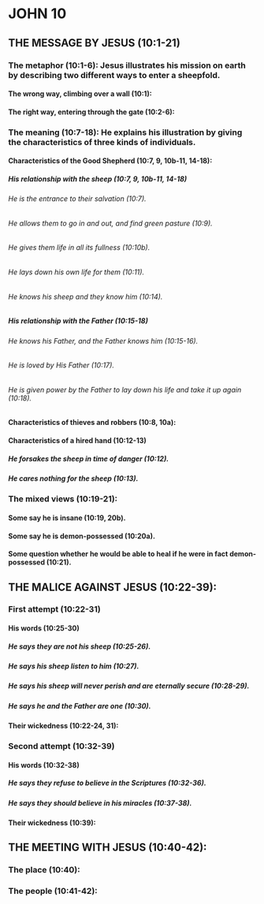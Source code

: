 ---
---
# JOHN 10
## THE MESSAGE BY JESUS (10:1-21) 
###  The metaphor (10:1-6): Jesus illustrates his mission on earth by describing two different ways to enter a sheepfold. 
####  The wrong way, climbing over a wall (10:1): 
####  The right way, entering through the gate (10:2-6): 
###  The meaning (10:7-18): He explains his illustration by giving the characteristics of three kinds of individuals. 
####  Characteristics of the Good Shepherd (10:7, 9, 10b-11, 14-18): 
#####  His relationship with the sheep (10:7, 9, 10b-11, 14-18) 
######  He is the entrance to their salvation (10:7). 
######  He allows them to go in and out, and find green pasture (10:9). 
######  He gives them life in all its fullness (10:10b). 
######  He lays down his own life for them (10:11). 
######  He knows his sheep and they know him (10:14). 
#####  His relationship with the Father (10:15-18) 
######  He knows his Father, and the Father knows him (10:15-16). 
######  He is loved by His Father (10:17). 
######  He is given power by the Father to lay down his life and take it up again (10:18). 
####  Characteristics of thieves and robbers (10:8, 10a): 
####  Characteristics of a hired hand (10:12-13) 
#####  He forsakes the sheep in time of danger (10:12). 
#####  He cares nothing for the sheep (10:13). 
###  The mixed views (10:19-21): 
####  Some say he is insane (10:19, 20b). 
####  Some say he is demon-possessed (10:20a). 
####  Some question whether he would be able to heal if he were in fact demon-possessed (10:21). 
## THE MALICE AGAINST JESUS (10:22-39): 
###  First attempt (10:22-31) 
####  His words (10:25-30) 
#####  He says they are not his sheep (10:25-26). 
#####  He says his sheep listen to him (10:27). 
#####  He says his sheep will never perish and are eternally secure (10:28-29). 
#####  He says he and the Father are one (10:30). 
####  Their wickedness (10:22-24, 31): 
###  Second attempt (10:32-39) 
####  His words (10:32-38) 
#####  He says they refuse to believe in the Scriptures (10:32-36). 
#####  He says they should believe in his miracles (10:37-38). 
####  Their wickedness (10:39): 
## THE MEETING WITH JESUS (10:40-42): 
###  The place (10:40): 
###  The people (10:41-42): 
